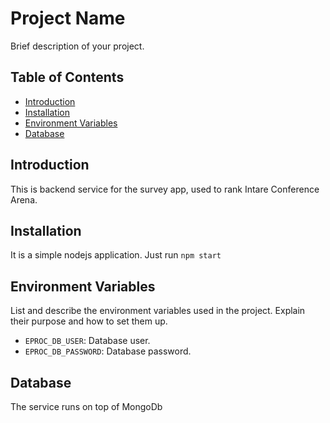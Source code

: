 # Project Name

Brief description of your project.

## Table of Contents

- [Introduction](#introduction)
- [Installation](#installation)
- [Environment Variables](#environment-variables)
- [Database](#database)

## Introduction

This is backend service for the survey app, used to rank Intare Conference Arena.

## Installation

It is a simple nodejs application. Just run `npm start`

## Environment Variables

List and describe the environment variables used in the project. Explain their purpose and how to set them up.

- `EPROC_DB_USER`: Database user.
- `EPROC_DB_PASSWORD`: Database password.

## Database

The service runs on top of MongoDb
